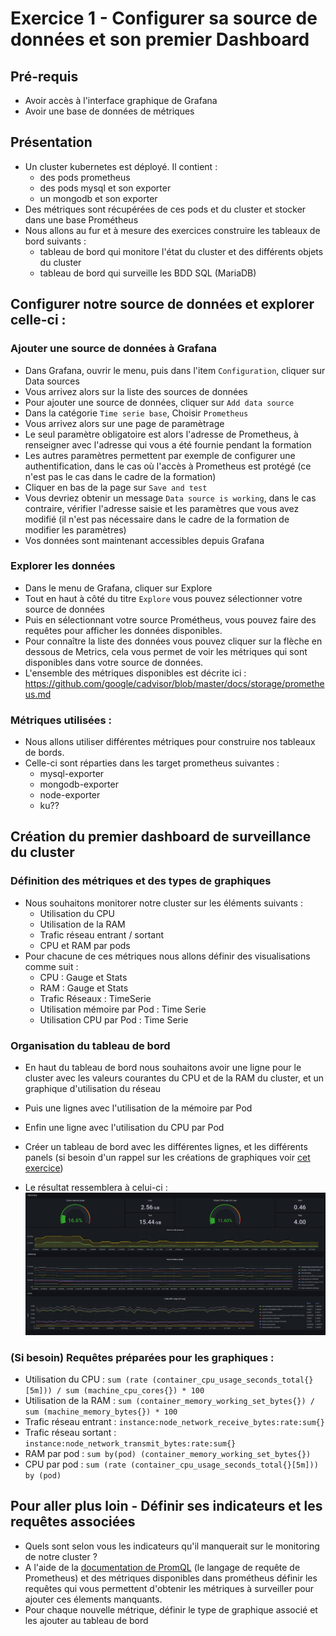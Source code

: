 # Exercice 1 - Configurer sa source de données et son premier Dashboard

## Pré-requis

- Avoir accès à l'interface graphique de Grafana
- Avoir une base de données de métriques

## Présentation 

- Un cluster kubernetes est déployé. Il contient : 
    - des pods prometheus
    - des pods mysql et son exporter
    - un mongodb et son exporter
- Des métriques sont récupérées de ces pods et du cluster et stocker dans une base Prométheus
- Nous allons au fur et à mesure des exercices construire les tableaux de bord suivants :
    - tableau de bord qui monitore l'état du cluster et des différents objets du cluster
    - tableau de bord qui surveille les BDD SQL (MariaDB)

## Configurer notre source de données et explorer celle-ci : 

### Ajouter une source de données à Grafana

- Dans Grafana, ouvrir le menu, puis dans l'item `Configuration`, cliquer sur Data sources
- Vous arrivez alors sur la liste des sources de données
- Pour ajouter une source de données, cliquer sur `Add data source`
- Dans la catégorie `Time serie base`, Choisir `Prometheus` 
- Vous arrivez alors sur une page de paramètrage
- Le seul paramètre obligatoire est alors l'adresse de Prometheus, à renseigner avec l'adresse qui vous a été fournie pendant la formation
- Les autres paramètres permettent par exemple de configurer une authentification, dans le cas où l'accès à Prometheus est protégé (ce n'est pas le cas dans le cadre de la formation)
- Cliquer en bas de la page sur `Save and test`
- Vous devriez obtenir un message `Data source is working`, dans le cas contraire, vérifier l'adresse saisie et les paramètres que vous avez modifié (il n'est pas nécessaire dans le cadre de la formation de modifier les paramètres)
- Vos données sont maintenant accessibles depuis Grafana

### Explorer les données

- Dans le menu de Grafana, cliquer sur Explore
- Tout en haut à côté du titre `Explore` vous pouvez sélectionner votre source de données
- Puis en sélectionnant votre source Prométheus, vous pouvez faire des requêtes pour afficher les données disponibles.
- Pour connaître la liste des données vous pouvez cliquer sur la flèche en dessous de Metrics, cela vous permet de voir les métriques qui sont disponibles dans votre source de données.
- L'ensemble des métriques disponibles est décrite ici : https://github.com/google/cadvisor/blob/master/docs/storage/prometheus.md 

### Métriques utilisées :

- Nous allons utiliser différentes métriques pour construire nos tableaux de bords.
- Celle-ci sont réparties dans les target prometheus suivantes :
    - mysql-exporter
    - mongodb-exporter
    - node-exporter
    - ku??

## Création du premier dashboard de surveillance du cluster

### Définition des métriques et des types de graphiques

- Nous souhaitons monitorer notre cluster sur les éléments suivants :
    - Utilisation du CPU
    - Utilisation de la RAM
    - Trafic réseau entrant / sortant
    - CPU et RAM par pods 
- Pour chacune de ces métriques nous allons définir des visualisations comme suit : 
    - CPU : Gauge et Stats
    - RAM : Gauge et Stats
    - Trafic Réseaux : TimeSerie 
    - Utilisation mémoire par Pod : Time Serie
    - Utilisation CPU par Pod : Time Serie

### Organisation du tableau de bord

- En haut du tableau de bord nous souhaitons avoir une ligne pour le cluster avec les valeurs courantes du CPU et de la RAM du cluster, et un graphique d'utilisation du réseau
- Puis une lignes avec l'utilisation de la mémoire par Pod
- Enfin une ligne avec l'utilisation du CPU par Pod
- Créer un tableau de bord avec les différentes lignes, et les différents panels (si besoin d'un rappel sur les créations de graphiques voir [cet exercice](../exercice-2-premier-dashboard.md))

- Le résultat ressemblera à celui-ci :
![](img/dashboard_cluster.png)

### (Si besoin) Requêtes préparées pour les graphiques :

- Utilisation du CPU : `sum (rate (container_cpu_usage_seconds_total{}[5m])) / sum (machine_cpu_cores{}) * 100`
- Utilisation de la RAM : `sum (container_memory_working_set_bytes{}) / sum (machine_memory_bytes{}) * 100`
- Trafic réseau entrant : `instance:node_network_receive_bytes:rate:sum{}` 
- Trafic réseau sortant : `instance:node_network_transmit_bytes:rate:sum{}`
- RAM par pod : `sum by(pod) (container_memory_working_set_bytes{})`
- CPU par pod : `sum (rate (container_cpu_usage_seconds_total{}[5m])) by (pod)`


## Pour aller plus loin - Définir ses indicateurs et les requêtes associées

- Quels sont selon vous les indicateurs qu'il manquerait sur le monitoring de notre cluster ?
- A l'aide de la [documentation de PromQL](https://prometheus.io/docs/prometheus/latest/querying/basics/) (le langage de requête de Prometheus) et des métriques disponibles dans prométheus définir les requêtes qui vous permettent d'obtenir les métriques à surveiller pour ajouter ces élements manquants.
- Pour chaque nouvelle métrique, définir le type de graphique associé et les ajouter au tableau de bord
